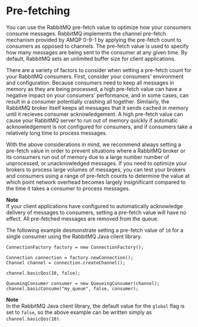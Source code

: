 # Pre\-fetching<a name="best-practices-rabbitmq-prefetch"></a>

 You can use the RabbitMQ pre\-fetch value to optimize how your consumers consume messages\. RabbitMQ implements the channel pre\-fetch mechanism provided by AMQP 0\-9\-1 by applying the pre\-fetch count to consumers as opposed to channels\. The pre\-fetch value is used to specify how many messages are being sent to the consumer at any given time\. By default, RabbitMQ sets an unlimited buffer size for client applications\. 

 There are a variety of factors to consider when setting a pre\-fetch count for your RabbitMQ consumers\. First, consider your consumers' environment and configuration\. Because consumers need to keep all messages in memory as they are being processed, a high pre\-fetch value can have a negative impact on your consumers' performance, and in some cases, can result in a consumer potentially crashing all together\. Similairly, the RabbitMQ broker itself keeps all messages that it sends cached in memory until it recieves consumer acknowledgement\. A high pre\-fetch value can cause your RabbitMQ server to run out of memory quickly if automatic acknowledgement is not configured for consumers, and if consumers take a relatively long time to process messages\. 

With the above considerations in mind, we recommend always setting a pre\-fetch value in order to prevent situations where a RabbitMQ broker or its consumers run out of memory due to a large number number of unprocessed, or unacknowledged messages\. If you need to optimize your brokers to process large volumes of messages, you can test your brokers and consumers using a range of pre\-fetch counts to determine the value at which point network overhead becomes largely insignificant compared to the time it takes a consumer to process messages\.

**Note**  
If your client applications have configured to automatically acknowledge delivery of messages to consumers, setting a pre\-fetch value will have no effect\.
All pre\-fetched messages are removed from the queue\.

The following example desmonstrate setting a pre\-fetch value of `10` for a single consumer using the RabbitMQ Java client library\.

```
ConnectionFactory factory = new ConnectionFactory();

Connection connection = factory.newConnection();
Channel channel = connection.createChannel();

channel.basicQos(10, false);

QueueingConsumer consumer = new QueueingConsumer(channel);
channel.basicConsume("my_queue", false, consumer);
```

**Note**  
In the RabbitMQ Java client library, the default value for the `global` flag is set to `false`, so the above example can be written simply as `channel.basicQos(10)`\.